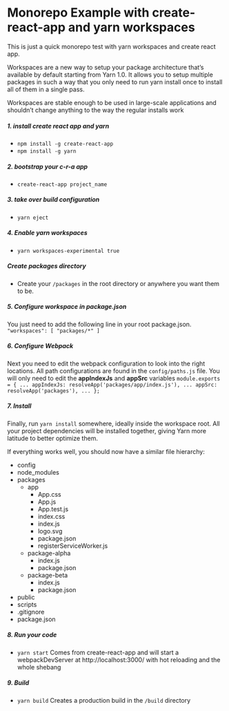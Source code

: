 # Monorepo Example with create-react-app and yarn workspaces

This is just a quick monorepo test with yarn workspaces and create react app.

Workspaces are a new way to setup your package architecture that’s available by default starting from Yarn 1.0. It allows you to setup multiple packages in such a way that you only need to run yarn install once to install all of them in a single pass.

Workspaces are stable enough to be used in large-scale applications and shouldn’t change anything to the way the regular installs work

##### 1. install create react app and yarn
- `npm install -g create-react-app`
- `npm install -g yarn`

##### 2. bootstrap your c-r-a app
- `create-react-app project_name`

##### 3. take over build configuration
- `yarn eject`

##### 4. Enable yarn workspaces
- `yarn workspaces-experimental true`

##### Create packages directory
- Create your `/packages` in the root directory or anywhere you want them to be.

##### 5. Configure workspace in package.json
You just need to add the following line in your root package.json.
`"workspaces": [
    "packages/*"
]`

##### 6. Configure Webpack
Next you need to edit the webpack configuration to look into the right locations. All path configurations are found in the `config/paths.js` file.
You will only need to edit the **appIndexJs** and **appSrc** variables
`module.exports = {
  ...
  appIndexJs: resolveApp('packages/app/index.js'),
  ...
  appSrc: resolveApp('packages'),
  ...
};`

##### 7. Install
Finally, run `yarn install` somewhere, ideally inside the workspace root. All your project dependencies will be installed together, giving Yarn more latitude to better optimize them.

If everything works well, you should now have a similar file hierarchy:
  - config
  - node_modules
  - packages
    - app
      - App.css
      - App.js
      - App.test.js
      - index.css
      - index.js
      - logo.svg
      - package.json
      - registerServiceWorker.js
    - package-alpha
      - index.js
      - package.json
    - package-beta
      - index.js
      - package.json
  - public
  - scripts
  - .gitignore
  - package.json

##### 8. Run your code
- `yarn start` Comes from create-react-app and will start a webpackDevServer at http://localhost:3000/ with hot reloading and the whole shebang

##### 9. Build
- `yarn build` Creates a production build in the `/build` directory

